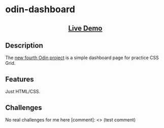 # odin-dashboard

<h2 align="center"><a  href="https://aurelien-genois.github.io/odin-dashboard/">Live Demo</a></h2>

## Description

The [new fourth Odin project](https://www.theodinproject.com/lessons/node-path-intermediate-html-and-css-admin-dashboard) is a simple dashboard page for practice CSS Grid.

## Features

Just HTML/CSS.

## Challenges

No real challenges for me here
[comment]: <> (test comment)
